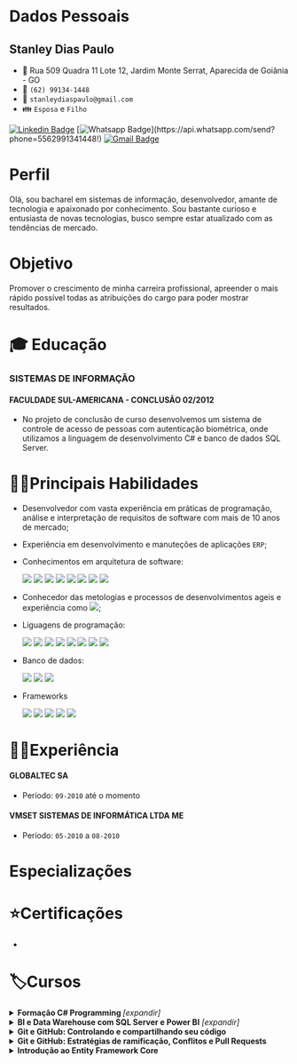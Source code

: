 # Dados Pessoais
## Stanley Dias Paulo 
* :triangular_flag_on_post: Rua 509 Quadra 11 Lote 12, Jardim Monte Serrat, Aparecida de Goiânia - GO
* :iphone: `(62) 99134-1448`
* :email: `stanleydiaspaulo@gmail.com`
* :family: `Esposa` e `Filho`

[![Linkedin Badge](https://img.shields.io/badge/-Linkedin-blue?style=flat-square&logo=Linkedin&logoColor=white&link=https://www.linkedin.com/in/stanleydiaspaulo/)](https://www.linkedin.com/in/stanleydiaspaulo/)
[![Whatsapp Badge](https://img.shields.io/badge/-Whatsapp-4CA143?style=flat-square&labelColor=4CA143&logo=whatsapp&logoColor=white&link=https://api.whatsapp.com/send?phone=5562991341448!)](https://api.whatsapp.com/send?phone=5562991341448!)
[![Gmail Badge](https://img.shields.io/badge/-Gmail-c14438?style=flat-square&logo=Gmail&logoColor=white&link=mailto:stanleydiaspaulo@gmail.com)](mailto:stanleydiaspaulo@gmail.com)

# Perfil
Olá, sou bacharel em sistemas de informação, desenvolvedor, amante de tecnologia e apaixonado por conhecimento. Sou bastante curioso e entusiasta de novas tecnologias, busco sempre estar atualizado com as tendências de mercado.

# Objetivo
Promover o crescimento de minha carreira profissional, apreender o mais rápido possível todas as atribuições do cargo para poder mostrar resultados.

# :mortar_board: Educação
### SISTEMAS DE INFORMAÇÃO
#### FACULDADE SUL-AMERICANA - CONCLUSÃO 02/2012
* No projeto de conclusão de curso desenvolvemos um sistema de controle de acesso de pessoas com autenticação biométrica, onde utilizamos a linguagem de desenvolvimento C# e banco de dados SQL Server.

# 👨‍💻Principais Habilidades
* Desenvolvedor com vasta experiência em práticas de programação, análise e interpretação de requisitos de software com mais de 10 anos de mercado;
* Experiência em desenvolvimento e manuteções de aplicações `ERP`;
* Conhecimentos em arquitetura de software:

    <img src="https://img.shields.io/badge/%20-OOP-green"/>
    <img src="https://img.shields.io/badge/%20-SOLID-blue"/>
    <img src="https://img.shields.io/badge/-Clean%20Code-lightgrey"/>
    <img src="https://img.shields.io/badge/%20-Design%20Patterns-orange"/>
    <img src="https://img.shields.io/badge/%20-DDD-yellowgreen"/>
    <img src="https://img.shields.io/badge/%20-CQRS-blue"/>
    <img src="https://img.shields.io/badge/%20-TDD-lightgrey"/>
    <img src="https://img.shields.io/badge/%20-BDD-brightgreen"/>
* Conhecedor das metologias e processos de desenvolvimentos ageis e experiência como <img src="https://img.shields.io/badge/SCRUM-MASTER-blue"/>;
* Liguagens de programação:

    <img src="https://img.shields.io/badge/%20-C%23-green"/>
    <img src="https://img.shields.io/badge/%20-Delphi-lightgrey"/>
    <img src="https://img.shields.io/badge/%20-VB6-yellowgreen"/> 
    <img src="https://img.shields.io/badge/%20-TypeScript-blue"/>
    <img src="https://img.shields.io/badge/%20-Java%20Script-yellow"/>
    <img src="https://img.shields.io/badge/%20-NodeJS-green"/>
    <img src="https://img.shields.io/badge/%20-HTML5-red"/>
    <img src="https://img.shields.io/badge/-CSS3-blue"/>
* Banco de dados:

    <img src="https://img.shields.io/badge/Microsof-SQL%20Server-yellow"/>
    <img src="https://img.shields.io/badge/%20-Oracle-red"/>
    <img src="https://img.shields.io/badge/%20-MySQL-blue" />

* Frameworks

    <img src="https://img.shields.io/badge/EntityFramework-Core-blue"/>
    <img src="https://img.shields.io/badge/ASP.NET-MVC5-green"/>
    <img src="https://img.shields.io/badge/ASP.NET-Core-blue"/>
    <img src="https://img.shields.io/badge/Angular-7%2B-red"/>
    <img src="https://img.shields.io/badge/React-JS-orange"/>
    

# 👨‍💼Experiência
#### GLOBALTEC SA
* Período: `09-2010` até o momento

#### VMSET SISTEMAS DE INFORMÁTICA LTDA ME
* Período: `05-2010` a `08-2010`


# Especializações

# ⭐Certificações
* 
# 🏷️Cursos
<details>
    <summary><b>Formação C# Programming </b> <i>[expandir]</i></summary>
        - Ponto flutuante, booleanos, structs e enuns
        - Tipos de referência
        - Classes, métodos, métodos de extensão
        - Métodos sobrecarregados e substituídos
        - Box ou unbox para converter entre tipos de valor
        - Cast de tipos
        - Implementando conversões
        - Tipos dinâmicos
        - Propriedades e acessadores
        - Projetar interfaces
        - Interfaces explícitas
        - Case base
        - Comparações entre objetos
        - Fluxo de programa If, Else Switch
        - Compliação condicional
        - Fluxo de programa While e Do
        - Integração com For e Foreach
        - Manipulação de exceções
        - Exceções com SQL Server e Rede
        - Gerenciamento de memória
        - Coletando lixo
        - O padrão disposable
        - Concatenação, Escrita e Leitura de Strings
        - Pesquisando Strings
        - Formatação de Strings
        - Eventos
        - Manipuladores de eventos
        - Delegados e lambda
        - Func, Action e Predicate
        - Consultando e filtrando daos com LINQ
        - Projeção de dados
        - Agrupamento e agregação
        - Paginação e sintaxe de método
        - Consulta com XML
        - Ler e Gravar Bytes em Fluxos de Arquivos
        - Ler e Gravar Strings em Fluxo de arquivos
        - Gerenciando arquivos
        - Gerenciando diretórios
        - Acessando a web de forma assíncrona
        - Lendo e atualizando banco de dados
        - Consumindo serviços e interpretando dados
        - Gerenciando assemplies
        - Assinando assemblies com nome forte
        - Depurando aplicações
        - Compilação condicional
        - Compilação em modo debug e release
        - Rastreamento de aplicações
        - Gravando mensagens no event log
        - Contadores de desempenho
        - Criar e aplicar atributos
        - Ler os atributos
        - Usar reflection
        - Geração de código
        - Tipos do System Reflection
        - Task Parallel Library
        - Consultas LINQ com Paralelismo
        - Espera, continuação e hierarquia de tarefas
        - Threads
        - Desbloqueando a interface do usuário
        - Async, Await, Coleções simultâneas e bloqueios
        - Cancelamento de Tarefas e Métodos Thread Safe
        - Validar dados JSON
        - Escolher o tipo de coleção adequada
        - Validando com Expressão Regular
        - Funções Internas para Validar Tipos e Conteúdos
        - Criptografia Simétrica e Assimétrica
        - Gerenciamento de Chave
        - Gerenciar e Criar Certificados
        - Fazendo Hash de dados
</details>

<details>
        <summary><b>BI e Data Warehouse com SQL Server e Power BI</b> <i>[expandir]</i></summary>
        - <b>Business Intelligence: Introdução à inteligência empresarial</b>
        - Dados e informação
        - Problema comuns nas empresas
        - Matriz dimensão indicador
        - Tabelas de um Datawarehouse
        - Hierarquias e tipo de dimensões
        - O que é OLAP?
        - Outros tópicos
        - <b>ETL com integration services: Modelo de dados</b>
        - Compreendendo o problema
        - Instalando os produtos
        - O projeto do Data Warehouse
        - As dimensões fábrica, cliente e produto
        - Dimensões organizacional e tempo
        - As tabelas fato
        - Carregando dados na dimensão
        - <b>ETL com integration services: Transformação de dados</b>
        - Carregando dimensão cliente
        - Preparando a dimensão produto
        - A dimensão organizacional
        - Criando a dimensão tempo
        - Tabelas de fato
        - Conclusão
        - <b>OLAP com SQL Server: Construção do Data Warehouse</b>
        - Configuração
        - DW criando as primeiras dimensões
        - Snow Flake, Tempo e Pai-Filho
        - Criando os OLAPs
        - Desnormalizando base de dados
        - <b>Consultas Multidimensionais: MDX com SQL Server</b>
        - Configuração
        - Seleção de elementos
        - Ordem da exibição de elementos
        - Cálculos nos Elementos do OLAP
        - Períodos de Tempo
        - Trabalhando com dados ordenados
        - Análise de Pareto ou 80 20 
        - <b>Report Analysis com Power BI: Gerando relatórios empresariais</b>
        - Configurando o ambiente
        - Conceitos, acesso e construção de uma visão simples
        - Concstruindo relatórios
        - Hierarquias, mapas e tabelas
        - Power BI Service
</details>

<details>
    <summary><b>Git e GitHub: Controlando e compartilhando seu código</b></summary>
    O que é o Git e como instalá-lo, como criar um repositório, analise de status do repositório, entendendo o comando commit, como adicionar arquivos com git add, verificar históricos de commits, ignorando arquivos e/ou pastas com .gitignore, repositórios remotos, adicionando link para o repositório remoto com 'remote add', como baixar um repositório pela primeira vez, clonando-o com o comando git clone, enviando as alterações para um repositório remoto com o comando git push, atualizando o repositório remoto utilizando git pull, o que é para que serve o GitHub, Entendo o que é uma branch, visualizando as alterações realizadas com o comando git diff
</details>

<details>
    <summary><b>Git e GitHub: Estratégias de ramificação, Conflitos e Pull Requests</b></summary>

    
</details>

<details>
    <summary><b>Introdução ao Entity Framework Core</b></summary>
    <table>
    <thead>
        <th>Introdução ao Entity Framework Core</th>
    </thead>
    <tbody>
        <tr>Introdução</tr>
        <tr>O que é um ORM?</tr>
        <tr>Orientação a objetos vs Modelo relacional</tr>
        <tr>O que é o Entity Framework Core?</tr>
        <tr>Como funciona o Entity Framework</tr>
        <tr>História do Entity Framework Core</tr>
        <tr>Por que o Entity Framework core foi reescrito do zero</tr>
        <tr>Quais são os providers disponíveis</tr>
        <tr>EF6 vs EF Core</tr>
        <tr>Ambiente de desenvolvimento - IDE's</tr>
        <tr>IDE's disponíveis</tr>
        <tr>Instalação do SDK do .NET Core</tr>
        <tr>Instalação das extensões do VS Code</tr>
        <tr>Instalação do SQL Server LocalBD</tr>
        <tr>Desenvolvendo a primeira aplicação</tr>
        <tr>Criando uma aplicação console no Visual Studio</tr>
        <tr>Instalando o pacote do SQL Server Visual Studio Code</tr>
        <tr>Instalando o pacote do SQL Server Visual Studio</tr>
        <tr>Coceitos Principais</tr>
        <tr>Por onde começar</tr>
        <tr>O que é Code First</tr>
        <tr>O que é Database First</tr>
        <tr>O que é DbContext</tr>
        <tr>Cenários de utilização</tr>
        <tr>Sistemas de pedido</tr>
        <tr>Criação das classes</tr>
        <tr>Criação da classe de contexto</tr>
        <tr>Mapeamento através do Fluent API</tr>
        <tr>Arquivos de configurações</tr>
        <tr>Utilizando DataAnnotations</tr>
        <tr>Migrações</tr>
        <tr>O que é necessário para criar uma migração,</tr>
        <tr>Criando a primeira migração</tr>
        <tr>Analisando a migração</tr>
        <tr>Gerando Script SQL</tr>
        <tr>Aplicando migração</tr>
        <tr>Gerando Scripts SQL Idempotentes</tr>
        <tr>Roolbak de migrações</tr>
        <tr>Migrações pendentes</tr>
        <tr>Operações</tr>
        <tr>Operações que iremos executar</tr>
        <tr>Inserindo registros</tr>
        <tr>Inserindo registros em massa</tr>
        <tr>Consultando dados</tr>
        <tr>Carregando adiantado</tr>
        <tr>Atualizando registros</tr>
        <tr>Removento registros</tr>
        <tr>Bônus</tr>
        <tr>Detectando propriedades não configuradas</tr>
        <tr>Resiliência da conexão</tr>
        <tr>Alterando o nome da tabela de histórico de migrações</tr>
    </tbody>
    </table>
</details>


